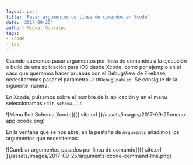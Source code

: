 ```yaml
---
layout: post
title: 'Pasar argumentos de línea de comandos en Xcode'
date: '2017-09-25'
author: Miguel González
tags:
- xcode
- ios
---
```


Cuando queremos pasar argumentos por línea de comandos a la ejecución o build de una aplicación para iOS desde Xcode, como por ejemplo en el caso que queramos hacer pruebas con el DebugView de Firebase, necesitaremos pasar el parámetro `-FIRDebugEnabled`. Se consigue de la siguiente manera:

En Xcode, pulsamos sobre el nombre de la aplicación y en el menú seleccionamos `Edit schema...`:

![Menu Edit Schema Xcode]({{ site.url }}/assets/images/2017-09-25/menu-app-xcode.png)

En la ventana que se nos abre, en la pestaña de `Arguments` añadimos los argumentos que necesitemos:

![Cambiar argumentos pasados por linea de comando]({{ site.url }}/assets/images/2017-09-25/arguments-xcode-command-line.png)
